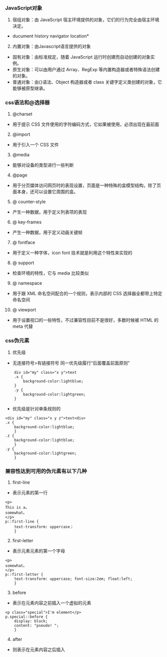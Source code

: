 ### JavaScript对象
1. 宿组对象：由 JavaScript 宿主环境提供的对象，它们的行为完全由宿主环境决定。
* ducument history navigator location*
2. 内置对象：由Javascript语言提供的对象
- 固有对象：由标准规定，随着 JavaScript 运行时创建而自动创建的对象实例。
- 原生对象：可以由用户通过 Array、RegExp 等内置构造器或者特殊语法创建的对象。
- 普通对象：由{}语法、Object 构造器或者 class 关键字定义类创建的对象，它能够被原型继承。
### css语法和@选择器
1. @charset
- 用于提示 CSS 文件使用的字符编码方式，它如果被使用，必须出现在最前面
2. @import
- 用于引入一个 CSS 文件
3. @media
- 能够对设备的类型进行一些判断
4. @page
- 用于分页媒体访问网页时的表现设置，页面是一种特殊的盒模型结构，除了页面本身，还可以设置它周围的盒。
5. @ counter-style
- 产生一种数据，用于定义列表项的表现
6. @ key-frames
- 产生一种数据，用于定义动画关键帧
7. @ fontface
- 用于定义一种字体，icon font 技术就是利用这个特性来实现的
8. @ support
- 检查环境的特性，它与 media 比较类似
9. @ namespace
- 用于跟 XML 命名空间配合的一个规则，表示内部的 CSS 选择器全都带上特定命名空间
10. @ viewport
- 用于设置视口的一些特性，不过兼容性目前不是很好，多数时候被 HTML 的 meta 代替

### css伪元素
1. 优先级
- 无连接符号>有链接符号 同一优先级履行“后面覆盖前面原则”
``` 
    div id="my" class="x y">text
    .x { 
        background-color:lightblue;
    }
    .y { 
        background-color:lightgreen;
    }
```
- 优先级是针对单条规则的
```
<div id="my" class="x y z">text<div>
.x { 
    background-color:lightblue;
    }
.z { 
    background-color:lightblue;
    }
.y { 
    background-color:lightgreen;
    }
```
### 兼容性达到可用的伪元素有以下几种
1. first-line
- 表示元素的第一行
```
<p>
This is a。 
somewhat。 
</p>
p::first-line { 
    text-transform: uppercase；
    }
```
2. first-letter
- 表示元素元素的第一个字母
```
<p> 
somewhat。 
</p>
p::first-letter { 
    text-transform: uppercase; font-size:2em; float:left; 
    }
```
3. before
- 表示在元素内容之前插入一个虚拟的元素
```
<p class="special">I'm element</p>
p.special::before { 
    display: block; 
    content: "pseudo! ";
    }
```
4. after
- 则表示在元素内容之后插入